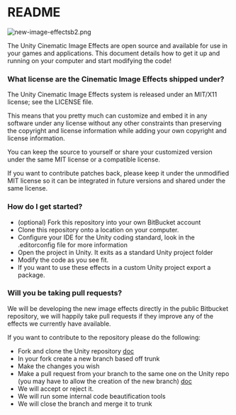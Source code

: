 # README #

![new-image-effectsb2.png](https://bitbucket.org/repo/gpBABE/images/2503994939-new-image-effectsb2.png)

The Unity Cinematic Image Effects are open source and available for use in your games and applications. This document details how to get it up and running on your computer and start modifying the code!

### What license are the Cinematic Image Effects shipped under? ###
The Unity Cinematic Image Effects system is released under an MIT/X11 license; see the LICENSE file.

This means that you pretty much can customize and embed it in any software under any license without any other constraints than preserving the copyright and license information while adding your own copyright and license information.

You can keep the source to yourself or share your customized version under the same MIT license or a compatible license.

If you want to contribute patches back, please keep it under the unmodified MIT license so it can be integrated in future versions and shared under the same license.

### How do I get started? ###
* (optional) Fork this repository into your own BitBucket account
* Clone this repository onto a location on your computer.
* Configure your IDE for the Unity coding standard, look in the .editorconfig file for more information
* Open the project in Unity. It exits as a standard Unity project folder
* Modify the code as you see fit.
* If you want to use these effects in a custom Unity project export a package.

### Will you be taking pull requests? ###
We will be developing the new image effects directly in the public Bitbucket repository, we will happily take pull requests if they improve any of the effects we currently have available.

If you want to contribute to the repository please do the following:

* Fork and clone the Unity repository [doc](https://confluence.atlassian.com/bitbucket/fork-a-teammate-s-repository-774243391.html)
* In your fork create a new branch based off trunk
* Make the changes you wish
* Make a pull request from your branch to the same one on the Unity repo (you may have to allow the creation of the new branch) [doc](https://confluence.atlassian.com/bitbucket/create-a-pull-request-774243413.html)
* We will accept or reject it.
* We will run some internal code beautification tools
* We will close the branch and merge it to trunk